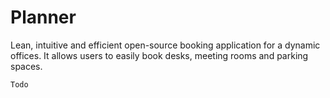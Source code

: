 # Planner

Lean, intuitive and efficient open-source booking application for a dynamic offices. It allows users to easily book desks, meeting rooms and parking spaces.

`Todo`
